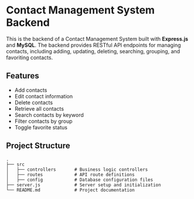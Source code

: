 # Contact Management System Backend

This is the backend of a Contact Management System built with **Express.js** and **MySQL**. The backend provides RESTful API endpoints for managing contacts, including adding, updating, deleting, searching, grouping, and favoriting contacts.

## Features

- Add contacts
- Edit contact information
- Delete contacts
- Retrieve all contacts
- Search contacts by keyword
- Filter contacts by group
- Toggle favorite status

## Project Structure

```plaintext
.
├── src
│   ├── controllers       # Business logic controllers
│   ├── routes            # API route definitions
│   ├── config            # Database configuration files          
├── server.js             # Server setup and initialization 
└── README.md             # Project documentation
